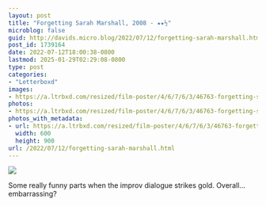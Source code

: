 ```yaml
---
layout: post
title: "Forgetting Sarah Marshall, 2008 - ★★½"
microblog: false
guid: http://davids.micro.blog/2022/07/12/forgetting-sarah-marshall.html
post_id: 1739164
date: 2022-07-12T18:00:38-0800
lastmod: 2025-01-29T02:29:08-0800
type: post
categories:
- "Letterboxd"
images:
- https://a.ltrbxd.com/resized/film-poster/4/6/7/6/3/46763-forgetting-sarah-marshall-0-600-0-900-crop.jpg?v=dc6717aea3
photos:
- https://a.ltrbxd.com/resized/film-poster/4/6/7/6/3/46763-forgetting-sarah-marshall-0-600-0-900-crop.jpg?v=dc6717aea3
photos_with_metadata:
- url: https://a.ltrbxd.com/resized/film-poster/4/6/7/6/3/46763-forgetting-sarah-marshall-0-600-0-900-crop.jpg?v=dc6717aea3
  width: 600
  height: 900
url: /2022/07/12/forgetting-sarah-marshall.html
---
```

<p><img src="https://a.ltrbxd.com/resized/film-poster/4/6/7/6/3/46763-forgetting-sarah-marshall-0-600-0-900-crop.jpg?v=dc6717aea3"/></p> <p>Some really funny parts when the improv dialogue strikes gold. Overall… embarrassing?</p>
